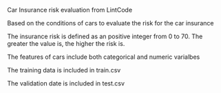 Car Insurance risk evaluation from LintCode

Based on the conditions of cars to evaluate the risk for the car insurance

The insurance risk is defined as an positive integer from 0 to 70. The greater the value is, the higher the risk is.

The features of cars include both categorical and numeric varialbes

The training data is included in train.csv

The validation date is included in test.csv


